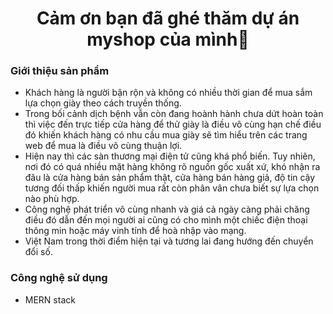 <h1 align="center">Cảm ơn bạn đã ghé thăm dự án <b>myshop</b> của mình👋</h1>
 
### Giới thiệu sản phẩm
- Khách hàng là người bận rộn và không có nhiều thời gian để mua sắm lựa chọn giày theo cách truyền thống.
- Trong bối cảnh dịch bệnh vẫn còn đang hoành hành chưa dứt hoàn toàn thì việc đến trực tiếp cửa hàng để thử giày là điều vô cùng hạn chế điều đó khiến khách hàng có nhu cầu mua giày sẽ tìm hiểu trên các trang web để mua là điều vô cùng thuận lợi.
- Hiện nay thì các sàn thương mại điện tử cũng khá phổ biến. Tuy nhiên, nơi đó có quá nhiều mặt hàng không rõ nguồn gốc xuất xứ, khó nhận ra đâu là cửa hàng bán sản phẩm thật, cửa hàng bán hàng giả, độ tin cậy tương đối thấp khiến người mua rất còn phân vân chưa biết sự lựa chọn nào phù hợp.
- Công nghệ phát triển vô cùng nhanh và giá cả ngày càng phải chăng điều đó dẫn đến mọi người ai cũng có cho mình một chiếc điện thoại thông min hoặc máy vinh tính để hoà nhập vào mạng.
- Việt Nam trong thời điểm hiện tại và tương lai đang hướng đến chuyển đổi số.

### Công nghệ sử dụng
- MERN stack